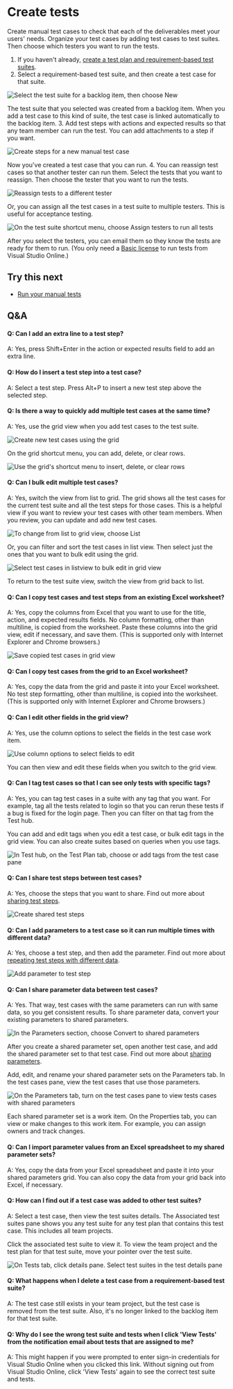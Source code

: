 <properties
	pageTitle="Create tests"
  description="Create tests"
  services="visual-studio-online"
  documentationCenter = ""
  authors="terryaustin"
  manager="terryaustin"
  editor="terryaustin" /> 

# Create tests


Create manual test cases to check that each of the deliverables 
meet your users' needs. Organize your test cases by adding test 
cases to test suites. Then choose which testers you want to run 
the tests.


1. If you haven't already, 
[create a test plan and requirement-based test suites](https://www.visualstudio.com/get-started/test/create-a-test-plan-vs).
2. Select a requirement-based test suite, and then create a 
test case for that suite.



![Select the test suite for a backlog item, then choose New](./media/create-tests-vs/CreateTest_1.png)



The test suite that you selected was created from a backlog item. 
When you add a test case to this kind of suite, the test case is 
linked automatically to the backlog item.
3. Add test steps with actions and expected results so that 
any team member can run the test. You can add attachments to 
a step if you want.



![Create steps for a new manual test case](./media/create-tests-vs/CreateTest_3.png)



Now you've created a test case that you can run.
4. You can reassign test cases so that another tester can 
run them. Select the tests that you want to reassign. Then 
choose the tester that you want to run the tests.



![Reassign tests to a different tester](./media/create-tests-vs/AssignTester.png)



Or, you can assign all the test cases in a test suite to multiple testers. 
This is useful for acceptance testing.



![On the test suite shortcut menu, choose Assign testers to run all tests](./media/create-tests-vs/AssignMultipleTesters.png)



After you select the testers, you can email them so they
know the tests are ready for them to run. (You only need a 
[Basic license](https://www.visualstudio.com/products/visual-studio-online-Basic-vs)
to run tests from Visual Studio Online.)

## Try this next

- [Run your manual tests](https://www.visualstudio.com/get-started/test/run-tests-vs)

## Q&amp;A

#### Q:  Can I add an extra line to a test step?


A:  Yes, press Shift+Enter in the action or expected 
results field to add an extra line.


#### Q:  How do I insert a test step into a test case?


A:  Select a test step. Press Alt+P to insert a new test step 
above the selected step.


#### Q:  Is there a way to quickly add multiple test cases at the same time?


A:  Yes, use the grid view when you add test cases to 
the test suite.



![Create new test cases using the grid](./media/create-tests-vs/NewTestCasesUsingGrid.png)



On the grid shortcut menu, you can add, delete, or clear rows.



![Use the grid's shortcut menu to insert, delete, or clear rows](./media/create-tests-vs/GridContextMenu.png)


#### Q:  Can I bulk edit multiple test cases?


A:  Yes, switch the view from list to grid. The grid shows 
all the test cases for the current test suite and all the 
test steps for those cases. This is a helpful view if you 
want to review your test cases with other team members. 
When you review, you can update and add new test cases.



![To change from list to grid view, choose List ](./media/create-tests-vs/ChangeToGridView.png)



Or, you can filter and sort the test cases in list view. Then select 
just the ones that you want to bulk edit using the grid.



![Select test cases in listview to bulk edit in grid view](./media/create-tests-vs/GridEditSelected.png)



To return to the test suite view, switch the view 
from grid back to list.


#### Q:  Can I copy test cases and test steps from an existing Excel worksheet?


A:  Yes, copy the columns from Excel that you want to use for 
the title, action, and expected results fields. No column 
formatting, other than multiline, is copied from the
worksheet. Paste these columns into the grid view, 
edit if necessary, and save them. (This is supported only with 
Internet Explorer and Chrome browsers.)



![Save copied test cases in grid view](./media/create-tests-vs/SaveTestCasesInGrid.png)


#### Q:  Can I copy test cases from the grid to an Excel worksheet?


A:  Yes, copy the data from the grid and paste it into your 
Excel worksheet. No test step formatting, other than multiline, 
is copied into the worksheet. (This is supported only 
with Internet Explorer and Chrome browsers.)


#### Q:  Can I edit other fields in the grid view?


A:  Yes, use the column options to select the fields in the test 
case work item.



![Use column options to select fields to edit](./media/create-tests-vs/UseColumnOptionsForGrid.png)



You can then view and edit these fields when you switch to 
the grid view.


#### Q:  Can I tag test cases so that I can see only tests with specific tags?


A:  Yes, you can tag test cases in a suite with any tag that 
you want. For example, tag all the tests related to login so that 
you can rerun these tests if a bug is fixed for the login page. 
Then you can filter on that tag from the Test hub.



You can add and edit tags when you edit a test case, or bulk edit tags 
in the grid view. You can also create suites based on queries when
you use tags.



![In Test hub, on the Test Plan tab, choose or add tags from the test case pane](./media/create-tests-vs/TestHubTags.png)


#### Q:  Can I share test steps between test cases?


A:  Yes, choose the steps that you want to share. Find out more about 
[sharing test steps](https://msdn.microsoft.com/library/dd286655.aspx).



![Create shared test steps](./media/create-tests-vs/CreateSharedSteps.png)


#### Q:  Can I add parameters to a test case so it can run multiple times with different data?


A:  Yes, choose a test step, and then add the parameter. Find out more about
[repeating test steps with different data](https://msdn.microsoft.com/library/dd997832.aspx).



![Add parameter to test step](./media/create-tests-vs/AddParameters1.png)


#### Q:  Can I share parameter data between test cases?


A:  Yes. That way, test cases with the same parameters can run with same data, 
so you get consistent results. To share parameter data, convert your existing
parameters to shared parameters.



![In the Parameters section, choose Convert to shared parameters](./media/create-tests-vs/ConvertSharedParameters.png)



After you create a shared parameter set, open another test case, 
and add the shared parameter set to that test case. Find out more about 
[sharing parameters](https://msdn.microsoft.com/library/dd997832.aspx#SharedParameters).



Add, edit, and rename your shared parameter sets on the Parameters tab. 
In the test cases pane, view the test cases that use those parameters.



![On the Parameters tab, turn on the test cases pane to view tests cases with shared parameters](./media/create-tests-vs/ManageSharedParameters.png)



Each shared parameter set is a work item. On the Properties tab, 
you can view or make changes to this work item. For example, 
you can assign owners and track changes.


#### Q:  Can I import parameter values from an Excel spreadsheet to my shared parameter sets?


A:  Yes, copy the data from your Excel spreadsheet and paste it into your 
shared parameters grid. You can also copy the data from your grid back 
into Excel, if necessary.


#### Q:  How can I find out if a test case was added to other test suites?


A:  Select a test case, then view the test suites details. The Associated
test suites pane shows you any test suite for any test plan that contains 
this test case. This includes all team projects.



Click the associated test suite to view it. To view the team project and the test 
plan for that test suite, move your pointer over the test suite.



![On Tests tab, click details pane. Select test suites in the test details pane](./media/create-tests-vs/TestSuites.png)


#### Q:  What happens when I delete a test case from a requirement-based test suite?


A:  The test case still exists in your team project, but the 
test case is removed from the test suite. Also, it's no 
longer linked to the backlog item for that test suite.






#### Q:  Why do I see the wrong test suite and tests when I click 'View Tests' from the notification email about tests that are assigned to me?


A:  This might happen if you were prompted to enter sign-in 
credentials for Visual Studio Online when you clicked this link. 
Without signing out from Visual Studio Online, click 'View Tests' 
again to see the correct test suite and tests.
